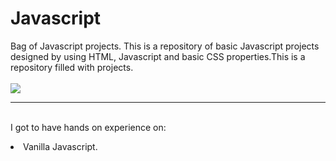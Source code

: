 # Javascript
Bag of Javascript projects.
This is a repository of basic Javascript projects designed by using HTML, Javascript and basic CSS properties.This is a repository filled with projects.
<br>
<br><a href="#"> <img src="https://is.gd/G4bDj5"> </a>
<br><hr>
<br>I got to have hands on experience on:
<li>Vanilla Javascript.

